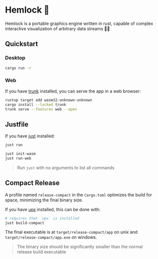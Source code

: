 #  Hemlock 🌹

Hemlock is a portable graphics engine written in rust, capable of complex interactive visualization of arbitrary data streams 🌃🔭

## Quickstart

### Desktop

```bash
cargo run -r
```

### Web

If you have [trunk](https://trunkrs.dev/) installed,
you can serve the app in a web browser:

```bash
rustup target add wasm32-unknown-unknown
cargo install --locked trunk
trunk serve --features web --open
```

## Justfile

If you have [just](https://github.com/casey/just) installed:

```bash
just run

just init-wasm
just run-web
```

> Run `just` with no arguments to list all commands

## Compact Release

A profile named `release-compact` in the `Cargo.toml` optimizes the build
for space, minimizing the final binary size.

If you have [upx](https://upx.github.io) installed, this can be done with:

```bash
# requires that `upx` is installed
just build-compact
```

The final executable is at `target/release-compact/app` on unix and `target/release-compact/app.exe` on windows.

> The binary size should be significantly smaller than the normal release build executable
